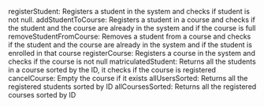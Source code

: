 registerStudent: Registers a student in the system and checks if student is not null.
addStudentToCourse: Registers a student in a course and checks if the student and the course are already in the system and if the course is full
removeStudentFromCourse: Removes a student from a course and checks if the student and the course are already in the system and if the student is enrolled in 	that course
registerCourse: Registers a course in the system and checks if the course is not null
matriculatedStudent: Returns all the students in a course sorted by the ID, it checks if the course is registered
cancelCourse: Empty the course if it exists
allUsersSorted: Returns all the registered students sorted by ID
allCoursesSorted: Returns all the registered courses sorted by ID

